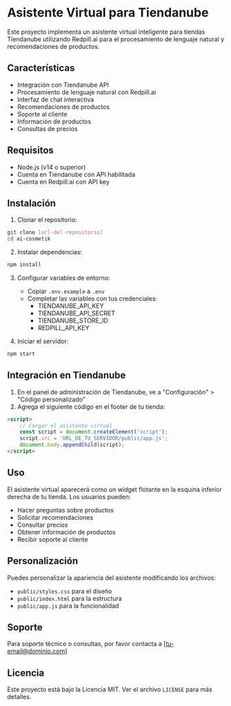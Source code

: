 # Asistente Virtual para Tiendanube

Este proyecto implementa un asistente virtual inteligente para tiendas Tiendanube utilizando Redpill.ai para el procesamiento de lenguaje natural y recomendaciones de productos.

## Características

- Integración con Tiendanube API
- Procesamiento de lenguaje natural con Redpill.ai
- Interfaz de chat interactiva
- Recomendaciones de productos
- Soporte al cliente
- Información de productos
- Consultas de precios

## Requisitos

- Node.js (v14 o superior)
- Cuenta en Tiendanube con API habilitada
- Cuenta en Redpill.ai con API key

## Instalación

1. Clonar el repositorio:
```bash
git clone [url-del-repositorio]
cd ai-cosmetik
```

2. Instalar dependencias:
```bash
npm install
```

3. Configurar variables de entorno:
   - Copiar `.env.example` a `.env`
   - Completar las variables con tus credenciales:
     - TIENDANUBE_API_KEY
     - TIENDANUBE_API_SECRET
     - TIENDANUBE_STORE_ID
     - REDPILL_API_KEY

4. Iniciar el servidor:
```bash
npm start
```

## Integración en Tiendanube

1. En el panel de administración de Tiendanube, ve a "Configuración" > "Código personalizado"
2. Agrega el siguiente código en el footer de tu tienda:

```html
<script>
    // Cargar el asistente virtual
    const script = document.createElement('script');
    script.src = 'URL_DE_TU_SERVIDOR/public/app.js';
    document.body.appendChild(script);
</script>
```

## Uso

El asistente virtual aparecerá como un widget flotante en la esquina inferior derecha de tu tienda. Los usuarios pueden:

- Hacer preguntas sobre productos
- Solicitar recomendaciones
- Consultar precios
- Obtener información de productos
- Recibir soporte al cliente

## Personalización

Puedes personalizar la apariencia del asistente modificando los archivos:
- `public/styles.css` para el diseño
- `public/index.html` para la estructura
- `public/app.js` para la funcionalidad

## Soporte

Para soporte técnico o consultas, por favor contacta a [tu-email@dominio.com]

## Licencia

Este proyecto está bajo la Licencia MIT. Ver el archivo `LICENSE` para más detalles. 